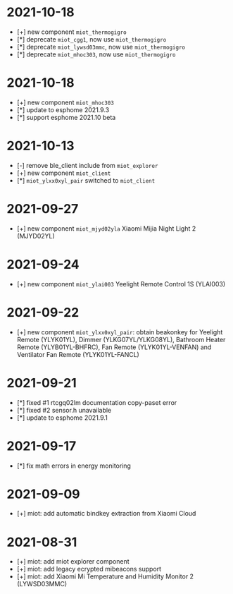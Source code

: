 # 2021-10-18
* [+] new component `miot_thermogigro`
* [*] deprecate `miot_cgg1`, now use `miot_thermogigro`
* [*] deprecate `miot_lywsd03mmc`, now use `miot_thermogigro`
* [*] deprecate `miot_mhoc303`, now use `miot_thermogigro`

# 2021-10-18
* [+] new component `miot_mhoc303`
* [*] update to esphome 2021.9.3
* [*] support esphome 2021.10 beta

# 2021-10-13
* [-] remove ble_client include from `miot_explorer`
* [+] new component `miot_client`
* [*] `miot_ylxx0xyl_pair` switched to `miot_client`

# 2021-09-27
* [+] new component `miot_mjyd02yla` Xiaomi Mijia Night Light 2 (MJYD02YL)

# 2021-09-24
* [+] new component `miot_ylai003` Yeelight Remote Control 1S (YLAI003)

# 2021-09-22
* [+] new component `miot_ylxx0xyl_pair`: obtain beakonkey for Yeelight Remote (YLYK01YL), Dimmer (YLKG07YL/YLKG08YL), Bathroom Heater Remote (YLYB01YL-BHFRC), Fan Remote (YLYK01YL-VENFAN) and Ventilator Fan Remote (YLYK01YL-FANCL)

# 2021-09-21
* [*] fixed #1 rtcgq02lm documentation copy-paset error
* [*] fixed #2 sensor.h unavailable
* [*] update to esphome 2021.9.1

# 2021-09-17
* [*] fix math errors in energy monitoring

# 2021-09-09
* [+] miot: add automatic bindkey extraction from Xiaomi Cloud

# 2021-08-31
* [+] miot: add miot explorer component
* [+] miot: add legacy ecrypted mibeacons support
* [+] miot: add Xiaomi Mi Temperature and Humidity Monitor 2 (LYWSD03MMC)
